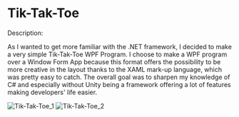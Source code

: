 # Tik-Tak-Toe
Description:

As I wanted to get more familiar with the .NET framework, I decided to make a very simple Tik-Tak-Toe WPF Program.
I choose to make a WPF program over a Window Form App because this format offers the possibility to be more creative in the layout thanks to the XAML mark-up language, which was pretty easy to catch. 
The overall goal was to sharpen my knowledge of C# and especially without Unity being a framework offering a lot of features making developers' life easier. 

![Tik-Tak-Toe_1](https://user-images.githubusercontent.com/66731438/99525381-131b4e80-29dd-11eb-8781-ca4aa3e909c2.PNG)
![Tik-Tak-Toe_2](https://user-images.githubusercontent.com/66731438/99525740-92108700-29dd-11eb-872b-8c8ad6fcf5db.PNG)

